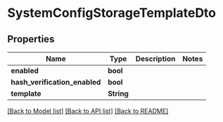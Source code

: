 # SystemConfigStorageTemplateDto

## Properties

Name | Type | Description | Notes
------------ | ------------- | ------------- | -------------
**enabled** | **bool** |  | 
**hash_verification_enabled** | **bool** |  | 
**template** | **String** |  | 

[[Back to Model list]](../README.md#documentation-for-models) [[Back to API list]](../README.md#documentation-for-api-endpoints) [[Back to README]](../README.md)


